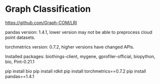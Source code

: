 # Graph Classification

https://github.com/Graph-COM/LRI 

pandas version: 1.4.1, lower version may not be able to preprocess cloud point datasets.

torchmetrics version: 0.7.2, higher versions have changed APIs.

Installed packages: biothings-client, mygene, gprofiler-official, biopython, bio, Pint-0.21.1

pip install bio
pip install rdkit
pip install torchmetrics==0.7.2
pip install pandas==1.4.1

